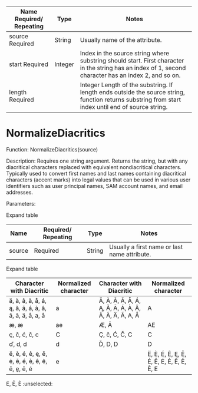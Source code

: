 
| Name Required/ Repeating | Type | Notes |
| - | - | - |
| source Required | String | Usually name of the attribute. |
| start Required | Integer | Index in the source string where substring should start. First character in the string has an index of 1, second character has an index 2, and so on. |
| length Required || Integer Length of the substring. If length ends outside the source  string, function returns substring from start index until end of source string. |


# NormalizeDiacritics

Function: NormalizeDiacritics(source)

Description: Requires one string argument. Returns the string, but with any diacritical characters replaced with equivalent nondiacritical characters. Typically used to convert first names and last names containing diacritical characters (accent marks) into legal values that can be used in various user identifiers such as user principal names, SAM account names, and email addresses.

Parameters:

Expand table

| Name | Required/ Repeating | Type | Notes |
| - | - | - | - |
| source | Required | String | Usually a first name or last name attribute. |

Expand table

| Character with Diacritic | Normalized character | Character with Diacritic | Normalized character |
| - | - | - | - |
| ä, à, â, ã, å, á, ą, ă, ā, á, à, â, ã, ã, ä, å, a, å | a | Ä, À, Â, Ã, Å, Á, Ą, Ă, Ā, Á, À, Â, Ã, Ã, Ä, Ã, A, Å | A |
| æ, æ | ae | Æ, Ā | AE |
| ç, č, ć, č, c | C | Ç, č, Ć, Č, C | C |
| ď, d, d | d | Ď, D, D | D |
| ë, è, é, ê, ę, ě, ė, ē, é, è, ê, ẽ, ē, e̱, ē, é | e || Ë, È, É, Ê, Ę, Ě, Ė, Ē, É, È, Ê, Ẽ, È, E |
 E, Ē, È  :unselected: